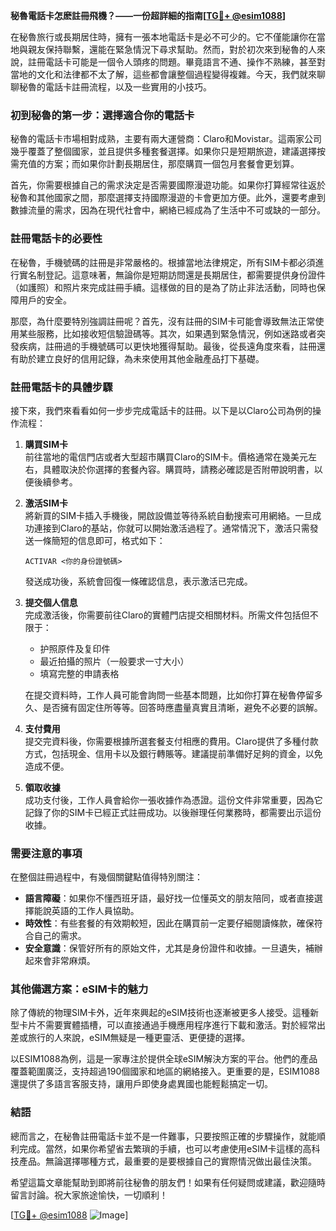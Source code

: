 **秘魯電話卡怎麽註冊飛機？——一份超詳細的指南[[TG💪+ @esim1088](https://t.me/s/esim1088)]**

在秘魯旅行或長期居住時，擁有一張本地電話卡是必不可少的。它不僅能讓你在當地與親友保持聯繫，還能在緊急情況下尋求幫助。然而，對於初次來到秘魯的人來說，註冊電話卡可能是一個令人頭疼的問題。畢竟語言不通、操作不熟練，甚至對當地的文化和法律都不太了解，這些都會讓整個過程變得複雜。今天，我們就來聊聊秘魯的電話卡註冊流程，以及一些實用的小技巧。

### 初到秘魯的第一步：選擇適合你的電話卡

秘魯的電話卡市場相對成熟，主要有兩大運營商：Claro和Movistar。這兩家公司幾乎覆蓋了整個國家，並且提供多種套餐選擇。如果你只是短期旅遊，建議選擇按需充值的方案；而如果你計劃長期居住，那麼購買一個包月套餐會更划算。

首先，你需要根據自己的需求決定是否需要國際漫遊功能。如果你打算經常往返於秘魯和其他國家之間，那麼選擇支持國際漫遊的卡會更加方便。此外，還要考慮到數據流量的需求，因為在現代社會中，網絡已經成為了生活中不可或缺的一部分。

### 註冊電話卡的必要性

在秘魯，手機號碼的註冊是非常嚴格的。根據當地法律規定，所有SIM卡都必須進行實名制登記。這意味著，無論你是短期訪問還是長期居住，都需要提供身份證件（如護照）和照片來完成註冊手續。這樣做的目的是為了防止非法活動，同時也保障用戶的安全。

那麼，為什麼要特別強調註冊呢？首先，沒有註冊的SIM卡可能會導致無法正常使用某些服務，比如接收短信驗證碼等。其次，如果遇到緊急情況，例如迷路或者突發疾病，註冊過的手機號碼可以更快地獲得幫助。最後，從長遠角度來看，註冊還有助於建立良好的信用記錄，為未來使用其他金融產品打下基礎。

### 註冊電話卡的具體步驟

接下來，我們來看看如何一步步完成電話卡的註冊。以下是以Claro公司為例的操作流程：

1. **購買SIM卡**  
   前往當地的電信門店或者大型超市購買Claro的SIM卡。價格通常在幾美元左右，具體取決於你選擇的套餐內容。購買時，請務必確認是否附帶說明書，以便後續參考。

2. **激活SIM卡**  
   將新買的SIM卡插入手機後，開啟設備並等待系統自動搜索可用網絡。一旦成功連接到Claro的基站，你就可以開始激活過程了。通常情況下，激活只需發送一條簡短的信息即可，格式如下：
   ```
   ACTIVAR <你的身份證號碼>
   ```
   發送成功後，系統會回復一條確認信息，表示激活已完成。

3. **提交個人信息**  
   完成激活後，你需要前往Claro的實體門店提交相關材料。所需文件包括但不限于：
   - 护照原件及复印件
   - 最近拍攝的照片（一般要求一寸大小）
   - 填寫完整的申請表格

   在提交資料時，工作人員可能會詢問一些基本問題，比如你打算在秘魯停留多久、是否擁有固定住所等等。回答時應盡量真實且清晰，避免不必要的誤解。

4. **支付費用**  
   提交完資料後，你需要根據所選套餐支付相應的費用。Claro提供了多種付款方式，包括現金、信用卡以及銀行轉賬等。建議提前準備好足夠的資金，以免造成不便。

5. **領取收據**  
   成功支付後，工作人員會給你一張收據作為憑證。這份文件非常重要，因為它記錄了你的SIM卡已經正式註冊成功。以後辦理任何業務時，都需要出示這份收據。

### 需要注意的事項

在整個註冊過程中，有幾個關鍵點值得特別關注：

- **語言障礙**：如果你不懂西班牙語，最好找一位懂英文的朋友陪同，或者直接選擇能說英語的工作人員協助。
- **時效性**：有些套餐的有效期較短，因此在購買前一定要仔細閱讀條款，確保符合自己的需求。
- **安全意識**：保管好所有的原始文件，尤其是身份證件和收據。一旦遺失，補辦起來會非常麻煩。

### 其他備選方案：eSIM卡的魅力

除了傳統的物理SIM卡外，近年來興起的eSIM技術也逐漸被更多人接受。這種新型卡片不需要實體插槽，可以直接通過手機應用程序進行下載和激活。對於經常出差或旅行的人來說，eSIM無疑是一種更靈活、更便捷的選擇。

以ESIM1088為例，這是一家專注於提供全球eSIM解決方案的平台。他們的產品覆蓋範圍廣泛，支持超過190個國家和地區的網絡接入。更重要的是，ESIM1088還提供了多語言客服支持，讓用戶即使身處異國也能輕鬆搞定一切。

### 結語

總而言之，在秘魯註冊電話卡並不是一件難事，只要按照正確的步驟操作，就能順利完成。當然，如果你希望省去繁瑣的手續，也可以考慮使用eSIM卡這樣的高科技產品。無論選擇哪種方式，最重要的是要根據自己的實際情況做出最佳決策。

希望這篇文章能幫助到即將前往秘魯的朋友們！如果有任何疑問或建議，歡迎隨時留言討論。祝大家旅途愉快，一切順利！

[[TG💪+ @esim1088](https://t.me/s/esim1088) ![Image](https://i.postimg.cc/4NQfJmqS/Snipaste-2025-05-13-00-14-12.png)]